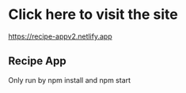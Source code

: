 # Click here to visit the site
https://recipe-appv2.netlify.app

## Recipe App  
Only run by npm install and npm start
